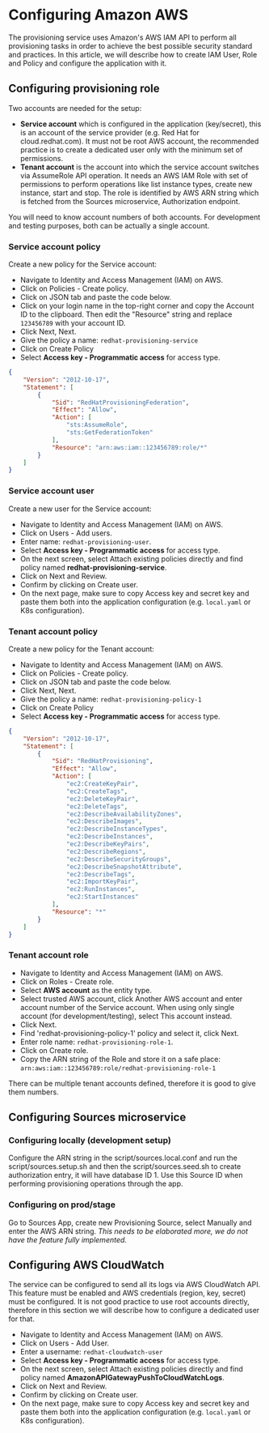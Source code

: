 # Configuring Amazon AWS

The provisioning service uses Amazon's AWS IAM API to perform all provisioning tasks in order to achieve the best possible security standard and practices. In this article, we will describe how to create IAM User, Role and Policy and configure the application with it.

## Configuring provisioning role

Two accounts are needed for the setup:

* **Service account** which is configured in the application (key/secret), this is an account of the service provider (e.g. Red Hat for cloud.redhat.com). It must not be root AWS account, the recommended practice is to create a dedicated user only with the minimum set of permissions.
* **Tenant account** is the account into which the service account switches via AssumeRole API operation. It needs an AWS IAM Role with set of permissions to perform operations like list instance types, create new instance, start and stop. The role is identified by AWS ARN string which is fetched from the Sources microservice, Authorization endpoint.

You will need to know account numbers of both accounts. For development and testing purposes, both can be actually a single account.

### Service account policy

Create a new policy for the Service account:

* Navigate to Identity and Access Management (IAM) on AWS.
* Click on Policies - Create policy.
* Click on JSON tab and paste the code below.
* Click on your login name in the top-right corner and copy the Account ID to the clipboard. Then edit the "Resource" string and replace `123456789` with your account ID.
* Click Next, Next.
* Give the policy a name: `redhat-provisioning-service`
* Click on Create Policy
* Select **Access key - Programmatic access** for access type.

```json
{
    "Version": "2012-10-17",
    "Statement": [
        {
            "Sid": "RedHatProvisioningFederation",
            "Effect": "Allow",
            "Action": [
                "sts:AssumeRole",
                "sts:GetFederationToken"
            ],
            "Resource": "arn:aws:iam::123456789:role/*"
        }
    ]
}
```

### Service account user

Create a new user for the Service account:

* Navigate to Identity and Access Management (IAM) on AWS.
* Click on Users - Add users.
* Enter name: `redhat-provisioning-user`.
* Select **Access key - Programmatic access** for access type.
* On the next screen, select Attach existing policies directly and find policy named **redhat-provisioning-service**.
* Click on Next and Review.
* Confirm by clicking on Create user.
* On the next page, make sure to copy Access key and secret key and paste them both into the application configuration (e.g. `local.yaml` or K8s configuration).

### Tenant account policy

Create a new policy for the Tenant account:

* Navigate to Identity and Access Management (IAM) on AWS.
* Click on Policies - Create policy.
* Click on JSON tab and paste the code below.
* Click Next, Next.
* Give the policy a name: `redhat-provisioning-policy-1`
* Click on Create Policy
* Select **Access key - Programmatic access** for access type.

```json
{
    "Version": "2012-10-17",
    "Statement": [
        {
            "Sid": "RedHatProvisioning",
            "Effect": "Allow",
            "Action": [
                "ec2:CreateKeyPair",
                "ec2:CreateTags",
                "ec2:DeleteKeyPair",
                "ec2:DeleteTags",
                "ec2:DescribeAvailabilityZones",
                "ec2:DescribeImages",
                "ec2:DescribeInstanceTypes",
                "ec2:DescribeInstances",
                "ec2:DescribeKeyPairs",
                "ec2:DescribeRegions",
                "ec2:DescribeSecurityGroups",
                "ec2:DescribeSnapshotAttribute",
                "ec2:DescribeTags",
                "ec2:ImportKeyPair",
                "ec2:RunInstances",
                "ec2:StartInstances"
            ],
            "Resource": "*"
        }
    ]
}
```

### Tenant account role

* Navigate to Identity and Access Management (IAM) on AWS.
* Click on Roles - Create role.
* Select **AWS account** as the entity type.
* Select trusted AWS account, click Another AWS account and enter account number of the Service account. When using only single account (for development/testing), select This account instead.
* Click Next.
* Find 'redhat-provisioning-policy-1' policy and select it, click Next.
* Enter role name: `redhat-provisioning-role-1`.
* Click on Create role.
* Copy the ARN string of the Role and store it on a safe place: `arn:aws:iam::123456789:role/redhat-provisioning-role-1`

There can be multiple tenant accounts defined, therefore it is good to give them numbers.

## Configuring Sources microservice

### Configuring locally (development setup)

Configure the ARN string in the script/sources.local.conf and run the script/sources.setup.sh and then the script/sources.seed.sh to create authorization entry, it will have database ID 1. Use this Source ID when performing provisioning operations through the app.

### Configuring on prod/stage

Go to Sources App, create new Provisioning Source, select Manually and enter the AWS ARN string. _This needs to be elaborated more, we do not have the feature fully implemented._

## Configuring AWS CloudWatch

The service can be configured to send all its logs via AWS CloudWatch API. This feature must be enabled and AWS credentials (region, key, secret) must be configured. It is not good practice to use root accounts directly, therefore in this section we will describe how to configure a dedicated user for that.

* Navigate to Identity and Access Management (IAM) on AWS.
* Click on Users - Add User.
* Enter a username: `redhat-cloudwatch-user`
* Select **Access key - Programmatic access** for access type.
* On the next screen, select Attach existing policies directly and find policy named **AmazonAPIGatewayPushToCloudWatchLogs**.
* Click on Next and Review.
* Confirm by clicking on Create user.
* On the next page, make sure to copy Access key and secret key and paste them both into the application configuration (e.g. `local.yaml` or K8s configuration).


